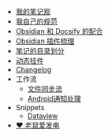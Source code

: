 - [我的笔记观](/Notes/0000_我的笔记观.md)
- [我自己的规范](/Notes/0001_我自己的规范.md)
- [Obsidian 和 Docsify 的配合](/Notes/0002_Obsidian和Docsify的配合.md)
- [Obsidian 插件梳理](/Notes/0003_Obsidian插件梳理.md)
- [笔记的目录划分](/Notes/0004_笔记的目录划分.md)
- [动态挂件](/Notes/0005_动态挂件.md)
- [Changelog](/Notes/Changelog.md)
- 工作流
  - [文件同步流](/Notes/Workflow/FileSync.md)
  - [Android通知处理](/Notes/Workflow/Android通知处理规则.md)
- Snippets
  - [Dataview](/Notes/Snippets/Dataview/)
- <a href="https://afdian.net/a/daomishu" target="_blank" data-umami-event="afdian-nav">❤️ 老鼠爱发电</a>